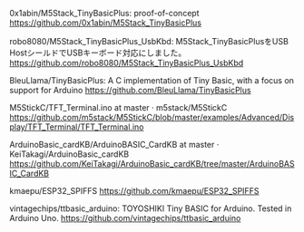 0x1abin/M5Stack_TinyBasicPlus: proof-of-concept
https://github.com/0x1abin/M5Stack_TinyBasicPlus

robo8080/M5Stack_TinyBasicPlus_UsbKbd: M5Stack_TinyBasicPlusをUSB HostシールドでUSBキーボード対応にしました。
https://github.com/robo8080/M5Stack_TinyBasicPlus_UsbKbd


BleuLlama/TinyBasicPlus: A C implementation of Tiny Basic, with a focus on support for Arduino
https://github.com/BleuLlama/TinyBasicPlus


M5StickC/TFT_Terminal.ino at master · m5stack/M5StickC
https://github.com/m5stack/M5StickC/blob/master/examples/Advanced/Display/TFT_Terminal/TFT_Terminal.ino

ArduinoBasic_cardKB/ArduinoBASIC_CardKB at master · KeiTakagi/ArduinoBasic_cardKB
https://github.com/KeiTakagi/ArduinoBasic_cardKB/tree/master/ArduinoBASIC_CardKB


kmaepu/ESP32_SPIFFS
https://github.com/kmaepu/ESP32_SPIFFS


vintagechips/ttbasic_arduino: TOYOSHIKI Tiny BASIC for Arduino. Tested in Arduino Uno.
https://github.com/vintagechips/ttbasic_arduino


